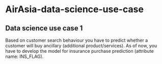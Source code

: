 # AirAsia-data-science-use-case

## Data science use case 1
Based on customer search behaviour you have to predict whether a customer will buy ancillary (additional product/services). As of now, you have to develop the model for insurance purchase prediction (attribute name: INS_FLAG). 
